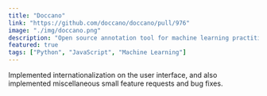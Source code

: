 ```yaml
---
title: "Doccano"
link: "https://github.com/doccano/doccano/pull/976"
image: "./img/doccano.png"
description: "Open source annotation tool for machine learning practitioners. "
featured: true
tags: ["Python", "JavaScript", "Machine Learning"]
---
```


Implemented internationalization on the user interface, and also implemented miscellaneous small feature requests and bug fixes.
